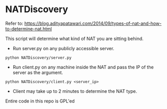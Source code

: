 NATDiscovery
============

Refer to: https://blog.adityapatawari.com/2014/09/types-of-nat-and-how-to-determine-nat.html

This script will determine what kind of NAT you are sitting behind.
* Run server.py on any publicly accessible server.
```
python NATDiscovery/server.py 
```
* Run client.py on any machine inside the NAT and pass the IP of the server as the argument.
```
python NATDiscovery/client.py <server_ip>
```
* Client may take up to 2 minutes to determine the NAT type. 

Entire code in this repo is GPL'ed
